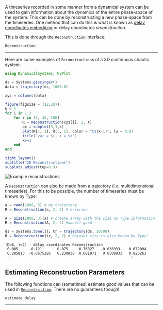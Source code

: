 A timeseries recorded in some manner from a dynamical system can be used to gain information about the dynamics of the entire phase-space of the system. This can be done by reconstructing a new phase-space from the timeseries. One method that can do this is what is known as [delay coordinates embedding](https://en.wikipedia.org/wiki/Takens%27_theorem) or delay coordinates *reconstruction*.

This is done through the `Reconstruction` interface:
```@docs
Reconstruction
```
---
Here are some examples of `Reconstruction`s of a 3D continuous chaotic system:
```julia
using DynamicalSystems, PyPlot

ds = Systems.gissinger()
data = trajectory(ds, 1000.0)

xyz = columns(data)

figure(figsize = (12,10))
k = 1
for i in 1:3
    for τ in [5, 30, 100]
        R = Reconstruction(xyz[i], 2, τ)
        ax = subplot(3,3,k)
        plot(R[:, 1], R[:, 2], color = "C$(k-1)", lw = 0.8)
        title("var = $i, τ = $τ")
        k+=1
    end
end

tight_layout()
suptitle("2D Reconstructions")
subplots_adjust(top=0.9)
```
![Example reconstructions](https://i.imgur.com/OZDBvu5.png)

A `Reconstruction` can also be made from a trajectory (i.e. multidimensional timeseries). For this to be possible, the number of timeseries must be known by Type:
```julia
a = rand(1000, 3) # my trajectory
R = Reconstruction(a, 2, 2) # errorino

A = Size(1000, 3)(a) # create array with the size as Type information
R = Reconstruction(A, 2, 2) #aaaall good

ds = Systems.towel(); tr = trajectory(ds, 10000)
R = Reconstruction(tr, 2, 2) # Dataset size is also known by Type!
```
```
(D=6, τ=2) - delay coordinates Reconstruction
 0.085     -0.121       0.075     0.76827   -0.038933    0.672094
 0.285813  -0.0675286   0.238038  0.681871   0.0508933   0.825263
 ⋮                                                       ⋮       
```

## Estimating Reconstruction Parameters
The following functions can (sometimes) estimate good values that can be used in
[`Reconstruction`](@ref). There are no guarantees though!
```@docs
estimate_delay
```
---
